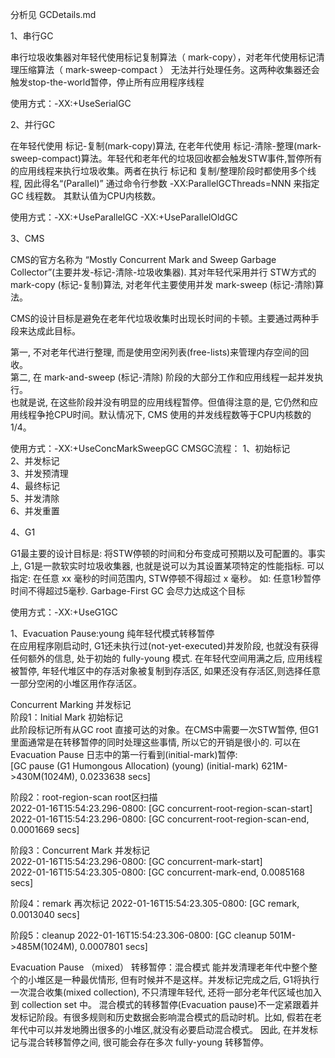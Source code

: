 分析见 GCDetails.md

1、串行GC

串行垃圾收集器对年轻代使用标记复制算法（ mark-copy），对老年代使用标记清理压缩算法（ mark-sweep-compact ）
无法并行处理任务。这两种收集器还会触发stop-the-world暂停，停止所有应用程序线程

使用方式：-XX:+UseSerialGC

2、并行GC

在年轻代使用 标记-复制(mark-copy)算法, 在老年代使用 标记-清除-整理(mark-sweep-compact)算法。年轻代和老年代的垃圾回收都会触发STW事件,暂停所有的应用线程来执行垃圾收集。两者在执行 标记和 复制/整理阶段时都使用多个线程, 因此得名“(Parallel)”
通过命令行参数 -XX:ParallelGCThreads=NNN 来指定 GC 线程数。 其默认值为CPU内核数。

使用方式：-XX:+UseParallelGC -XX:+UseParallelOldGC

3、CMS

CMS的官方名称为 “Mostly Concurrent Mark and Sweep Garbage Collector”(主要并发-标记-清除-垃圾收集器). 
其对年轻代采用并行 STW方式的 mark-copy (标记-复制)算法, 对老年代主要使用并发 mark-sweep (标记-清除)算法。

CMS的设计目标是避免在老年代垃圾收集时出现长时间的卡顿。主要通过两种手段来达成此目标。

第一, 不对老年代进行整理, 而是使用空闲列表(free-lists)来管理内存空间的回收。  
第二, 在 mark-and-sweep (标记-清除) 阶段的大部分工作和应用线程一起并发执行。  
也就是说, 在这些阶段并没有明显的应用线程暂停。但值得注意的是, 它仍然和应用线程争抢CPU时间。默认情况下, 
CMS 使用的并发线程数等于CPU内核数的 1/4。

使用方式：-XX:+UseConcMarkSweepGC
CMSGC流程：
1、初始标记  
2、并发标记  
3、并发预清理  
4、最终标记  
5、并发清除  
6、并发重置  

4、G1

G1最主要的设计目标是: 将STW停顿的时间和分布变成可预期以及可配置的。事实上, G1是一款软实时垃圾收集器, 
也就是说可以为其设置某项特定的性能指标. 可以指定: 在任意 xx 毫秒的时间范围内, STW停顿不得超过 x 毫秒。 
如: 任意1秒暂停时间不得超过5毫秒. Garbage-First GC 会尽力达成这个目标

使用方式：-XX:+UseG1GC  

1、Evacuation Pause:young 纯年轻代模式转移暂停  
  在应用程序刚启动时, G1还未执行过(not-yet-executed)并发阶段, 也就没有获得任何额外的信息, 处于初始的 fully-young 模式. 在年轻代空间用满之后, 应用线程被暂停, 年轻代堆区中的存活对象被复制到存活区, 如果还没有存活区,则选择任意一部分空闲的小堆区用作存活区。

Concurrent Marking 并发标记  
阶段1：Initial Mark 初始标记  
    此阶段标记所有从GC root 直接可达的对象。在CMS中需要一次STW暂停, 但G1里面通常是在转移暂停的同时处理这些事情, 所以它的开销是很小的. 可以在 Evacuation Pause 日志中的第一行看到(initial-mark)暂停:  
    [GC pause (G1 Humongous Allocation) (young) (initial-mark) 621M->430M(1024M), 0.0233638 secs]  

阶段2：root-region-scan  root区扫描  
    2022-01-16T15:54:23.296-0800: [GC concurrent-root-region-scan-start]  
    2022-01-16T15:54:23.296-0800: [GC concurrent-root-region-scan-end, 0.0001669 secs]  

阶段3：Concurrent Mark 并发标记  
    2022-01-16T15:54:23.296-0800: [GC concurrent-mark-start]  
    2022-01-16T15:54:23.305-0800: [GC concurrent-mark-end, 0.0085168 secs]  

阶段4：remark 再次标记
    2022-01-16T15:54:23.305-0800: [GC remark, 0.0013040 secs]  

阶段5：cleanup
    2022-01-16T15:54:23.306-0800: [GC cleanup 501M->485M(1024M), 0.0007801 secs]

Evacuation Pause （mixed） 转移暂停：混合模式
    能并发清理老年代中整个整个的小堆区是一种最优情形, 但有时候并不是这样。并发标记完成之后, G1将执行一次混合收集(mixed collection), 不只清理年轻代, 还将一部分老年代区域也加入到 collection set 中。
    混合模式的转移暂停(Evacuation pause)不一定紧跟着并发标记阶段。有很多规则和历史数据会影响混合模式的启动时机。比如, 假若在老年代中可以并发地腾出很多的小堆区,就没有必要启动混合模式。    因此, 在并发标记与混合转移暂停之间, 很可能会存在多次 fully-young 转移暂停。




